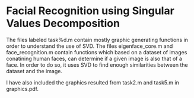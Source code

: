 # Facial Recognition using Singular Values Decomposition

The files labeled task%d.m contain mostly graphic generating functions in order to understand the use of SVD.
The files eigenface_core.m and face_recognition.m contain functions which based on a dataset of images conatining human faces, can determine if a given image is also that of a face.
In order to do so, it uses SVD to find enough similarities between the dataset and the image.

I have also included the graphics resulted from task2.m and task5.m in graphics.pdf.
